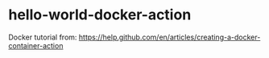 # hello-world-docker-action
Docker tutorial from: https://help.github.com/en/articles/creating-a-docker-container-action
